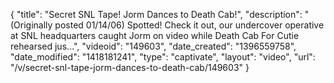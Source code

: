 {
    "title": "Secret SNL Tape! Jorm Dances to Death Cab!",
    "description": "(Originally posted 01\/14\/06) Spotted! Check it out, our undercover operative at SNL headquarters caught Jorm on video while Death Cab For Cutie rehearsed jus...",
    "videoid": "149603",
    "date_created": "1396559758",
    "date_modified": "1418181241",
    "type": "captivate",
    "layout": "video",
    "url": "\/v\/secret-snl-tape-jorm-dances-to-death-cab\/149603"
}